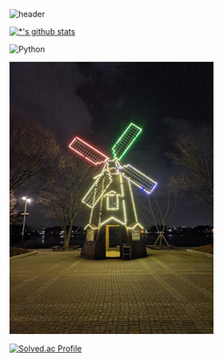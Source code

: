 ![header](https://capsule-render.vercel.app/api?type=wave&color=auto&height=300&section=header&text=깃허브%20특강&fontSize=90)

[![*'s github stats](https://github-readme-stats.vercel.app/api?username=lanu10)](https://github.com/lanu10)

![Python](https://img.shields.io/badge/-Python-3776AB?style=flat-square&logo=Python&logoColor=white)


![Alt text](https://github.com/lanu10/lanu10/blob/main/images/picture01.jpg?raw=true)

[![Solved.ac Profile](http://mazassumnida.wtf/api/v2/generate_badge?boj=lan08)](https://solved.ac/lan08/)
